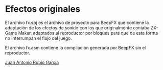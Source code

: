 # Efectos originales

El archivo fx.spj es el archivo de proyecto para BeepFX que contiene la adaptación de los efectos de sonido con los que originalmente contaba ZX-Game Maker, adaptados al reproductor por bloques para que de esta forma no interrumpan el flujo del juego.

El archivo fx.asm contiene la compilación generada por BeepFX sin el reproductor.

[Juan Antonio Rubio García](https://espamatica.com)